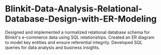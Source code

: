 # Blinkit-Data-Analysis-Relational-Database-Design-with-ER-Modeling
Designed and implemented a normalized relational database schema for Blinkit's e-commerce data using SQL relationships. Created an ER diagram to model key entities and ensure referential integrity. Developed SQL queries for data analysis and business insights.
